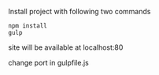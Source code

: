 Install project with following two commands

```
npm install
gulp
```

site will be available at localhost:80

change port in gulpfile.js